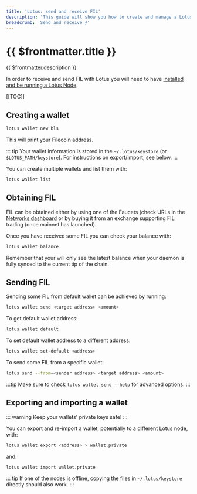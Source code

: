 ```yaml
---
title: 'Lotus: send and receive FIL'
description: 'This guide will show you how to create and manage a Lotus wallet and how to use it to send some Filecoin to a different address.'
breadcrumb: 'Send and receive ⨎'
---
```


# {{ $frontmatter.title }}

{{ $frontmatter.description }}

In order to receive and send FIL with Lotus you will need to have [installed and be running a Lotus Node](installation.md).

[[TOC]]

## Creating a wallet

```bash
lotus wallet new bls
```

This will print your Filecoin address.

::: tip
Your wallet information is stored in the `~/.lotus/keystore` (or `$LOTUS_PATH/keystore`). For instructions on export/import, see below.
:::

You can create multiple wallets and list them with:

```bash
lotus wallet list
```

## Obtaining FIL

FIL can be obtained either by using one of the Faucets (check URLs in the [Networks dashboard](https://networks.filecoin.io) or by buying it from an exchange supporting FIL trading (once mainnet has launched).

Once you have received some FIL you can check your balance with:

```bash
lotus wallet balance
```

Remember that your will only see the latest balance when your daemon is fully synced to the current tip of the chain.

## Sending FIL

Sending some FIL from default wallet can be achieved by running:

```bash
lotus wallet send <target address> <amount>
```
To get default wallet address:

```bash
lotus wallet default
```

To set default wallet address to a different address:

```bash
lotus wallet set-default <address>
```

To send some FIL from a specific wallet:

```bash
lotus send --from=<sender address> <target address> <amount>
```

:::tip
Make sure to check `lotus wallet send --help` for advanced options.
:::

## Exporting and importing a wallet

::: warning
Keep your wallets' private keys safe!
:::

You can export and re-import a wallet, potentially to a different Lotus node, with:

```bash
lotus wallet export <address> > wallet.private
```

and:

```bash
lotus wallet import wallet.private
```

::: tip
If one of the nodes is offline, copying the files in `~/.lotus/keystore` directly should also work.
:::
